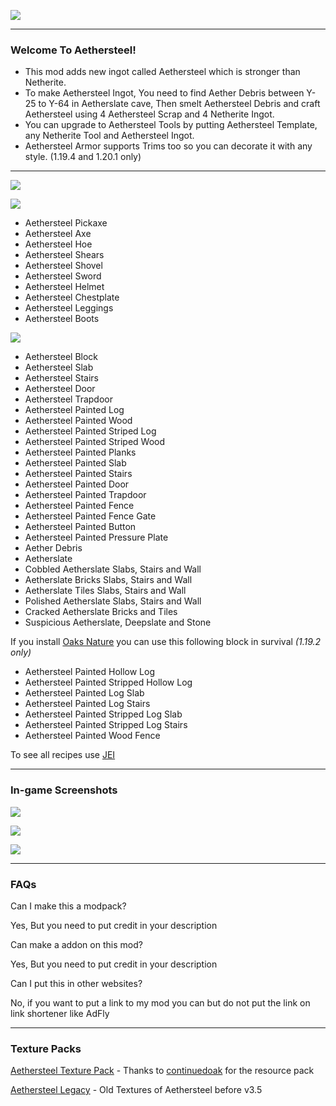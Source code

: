 ![](https://i.imgur.com/pTY3IR2.png)

* * *

### Welcome To Aethersteel!
- This mod adds new ingot called Aethersteel which is stronger than Netherite.
- To make Aethersteel Ingot, You need to find Aether Debris between Y-25 to Y-64 in Aetherslate cave, Then smelt Aethersteel Debris
and craft Aethersteel using 4 Aethersteel Scrap and 4 Netherite Ingot.
- You can upgrade to Aethersteel Tools by putting Aethersteel Template, any Netherite Tool and Aethersteel Ingot.
- Aethersteel Armor supports Trims too so you can decorate it with any style. (1.19.4 and 1.20.1 only)

* * *
<p><img src="https://i.imgur.com/06pWLwa.png" /></p>
<p><img src="https://i.imgur.com/hvZrSQf.png" /></p>

- Aethersteel Pickaxe
- Aethersteel Axe
- Aethersteel Hoe
- Aethersteel Shears
- Aethersteel Shovel
- Aethersteel Sword
- Aethersteel Helmet
- Aethersteel Chestplate
- Aethersteel Leggings
- Aethersteel Boots

<p><img src="https://i.imgur.com/tz23Tgm.png" /></p>

- Aethersteel Block
- Aethersteel Slab
- Aethersteel Stairs
- Aethersteel Door
- Aethersteel Trapdoor
- Aethersteel Painted Log
- Aethersteel Painted Wood
- Aethersteel Painted Striped Log
- Aethersteel Painted Striped Wood
- Aethersteel Painted Planks
- Aethersteel Painted Slab
- Aethersteel Painted Stairs
- Aethersteel Painted Door
- Aethersteel Painted Trapdoor
- Aethersteel Painted Fence
- Aethersteel Painted Fence Gate
- Aethersteel Painted Button
- Aethersteel Painted Pressure Plate
- Aether Debris
- Aetherslate
- Cobbled Aetherslate Slabs, Stairs and Wall
- Aetherslate Bricks Slabs, Stairs and Wall
- Aetherslate Tiles Slabs, Stairs and Wall
- Polished Aetherslate Slabs, Stairs and Wall
- Cracked Aetherslate Bricks and Tiles
- Suspicious Aetherslate, Deepslate and Stone

If you install [Oaks Nature](https://modrinth.com/mod/oaks-nature) you can use this following block in survival _(1.19.2 only)_

- Aethersteel Painted Hollow Log
- Aethersteel Painted Stripped Hollow Log
- Aethersteel Painted Log Slab
- Aethersteel Painted Log Stairs
- Aethersteel Painted Stripped Log Slab
- Aethersteel Painted Stripped Log Stairs
- Aethersteel Painted Wood Fence

To see all recipes use [JEI](https://modrinth.com/mod/jei)

* * *

### In-game Screenshots

![](https://cdn.discordapp.com/attachments/1097808910817177663/1109070557233823744/screenshot.gif)

![](https://cdn.discordapp.com/attachments/1097808910817177663/1110574320171892746/2023-05-23_19.15.10.png)

![](https://cdn.discordapp.com/attachments/1097808910817177663/1115236789720973364/2023-06-04_00.47.10.png)

* * *

### FAQs

Can I make this a modpack?

Yes, But you need to put credit in your description

Can make a addon on this mod?

Yes, But you need to put credit in your description

Can I put this in other websites?

No, if you want to put a link to my mod you can but do not put the link on link shortener like AdFly

* * *

### Texture Packs  
[Aethersteel Texture Pack](https://cdn.discordapp.com/attachments/1097808910817177663/1099984531844505712/Aethersteel_Texturepack_v0.1.0.zip) - Thanks to [continuedoak](https://modrinth.com/user/ContinuedOak) for the resource pack

[Aethersteel Legacy](https://cdn.discordapp.com/attachments/1097808910817177663/1109071915462688821/Aethersteel_Legacy.zip) - Old Textures of Aethersteel before v3.5
